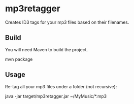 mp3retagger
===========

Creates ID3 tags for your mp3 files based on their filenames.

## Build
You will need Maven to build the project.

  mvn package

## Usage

Re-tag all your mp3 files under a folder (not recursive):

  java -jar target/mp3retagger.jar ~/MyMusic/*.mp3

